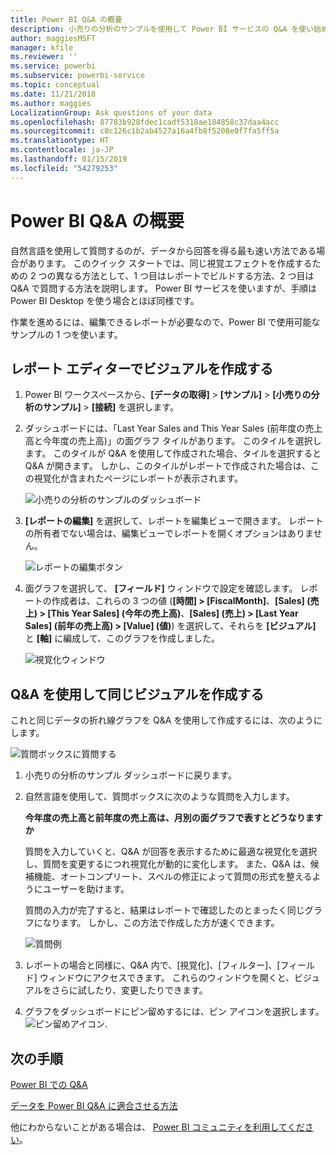 ```yaml
---
title: Power BI Q&A の概要
description: 小売りの分析のサンプルを使用して Power BI サービスの Q&A を使い始めます
author: maggiesMSFT
manager: kfile
ms.reviewer: ''
ms.service: powerbi
ms.subservice: powerbi-service
ms.topic: conceptual
ms.date: 11/21/2018
ms.author: maggies
LocalizationGroup: Ask questions of your data
ms.openlocfilehash: 87783b928fdec1cadf5318ae184858c37daa4acc
ms.sourcegitcommit: c8c126c1b2ab4527a16a4fb8f5208e0f7fa5ff5a
ms.translationtype: HT
ms.contentlocale: ja-JP
ms.lasthandoff: 01/15/2019
ms.locfileid: "54279253"
---
```

# <a name="get-started-with-power-bi-qa"></a>Power BI Q&A の概要

自然言語を使用して質問するのが、データから回答を得る最も速い方法である場合があります。  このクイック スタートでは、同じ視覚エフェクトを作成するための 2 つの異なる方法として、1 つ目はレポートでビルドする方法、2 つ目は Q&A で質問する方法を説明します。 Power BI サービスを使いますが、手順は Power BI Desktop を使う場合とほぼ同様です。

作業を進めるには、編集できるレポートが必要なので、Power BI で使用可能なサンプルの 1 つを使います。

## <a name="create-a-visual-in-the-report-editor"></a>レポート エディターでビジュアルを作成する

1. Power BI ワークスペースから、**[データの取得]** \> **[サンプル]** \> **[小売りの分析のサンプル]**  >  **[接続]** を選択します。
   
2. ダッシュボードには、「Last Year Sales and This Year Sales (前年度の売上高と今年度の売上高)」の面グラフ タイルがあります。  このタイルを選択します。 このタイルが Q&A を使用して作成された場合、タイルを選択すると Q&A が開きます。 しかし、このタイルがレポートで作成された場合は、この視覚化が含まれたページにレポートが表示されます。

    ![小売りの分析のサンプルのダッシュボード](media/power-bi-visualization-introduction-to-q-and-a/power-bi-dashboard.png)

1. **[レポートの編集]** を選択して、レポートを編集ビューで開きます。  レポートの所有者でない場合は、編集ビューでレポートを開くオプションはありません。
   
    ![レポートの編集ボタン](media/power-bi-visualization-introduction-to-q-and-a/power-bi-edit-report.png)
4. 面グラフを選択して、 **[フィールド]** ウィンドウで設定を確認します。  レポートの作成者は、これらの 3 つの値 (**[時間] > [FiscalMonth]**、**[Sales] (売上) > [This Year Sales] (今年の売上高)**、**[Sales] (売上) > [Last Year Sales] (前年の売上高) > [Value] (値)**) を選択して、それらを **[ビジュアル]** と **[軸]** に編成して、このグラフを作成しました。
   
    ![視覚化ウィンドウ](media/power-bi-visualization-introduction-to-q-and-a/gnatutorial_3-new.png)

## <a name="create-the-same-visual-with-qa"></a>Q&A を使用して同じビジュアルを作成する

これと同じデータの折れ線グラフを Q&A を使用して作成するには、次のようにします。

![質問ボックスに質問する](media/power-bi-visualization-introduction-to-q-and-a/power-bi-qna.png)

1. 小売りの分析のサンプル ダッシュボードに戻ります。
2. 自然言語を使用して、質問ボックスに次のような質問を入力します。
   
   **今年度の売上高と前年度の売上高は、月別の面グラフで表すとどうなりますか**
   
   質問を入力していくと、Q&A が回答を表示するために最適な視覚化を選択し、質問を変更するにつれ視覚化が動的に変化します。 また、Q&A は、候補機能、オートコンプリート、スペルの修正によって質問の形式を整えるようにユーザーを助けます。
   
   質問の入力が完了すると、結果はレポートで確認したのとまったく同じグラフになります。  しかし、この方法で作成した方が速くできます。
   
   ![質問例](media/power-bi-visualization-introduction-to-q-and-a/powerbi-qna-areachart.png)
3. レポートの場合と同様に、Q&A 内で、[視覚化]、[フィルター]、[フィールド] ウィンドウにアクセスできます。  これらのウィンドウを開くと、ビジュアルをさらに試したり、変更したりできます。
4. グラフをダッシュボードにピン留めするには、ピン アイコンを選択します。 ![ピン留めアイコン](media/power-bi-visualization-introduction-to-q-and-a/pinnooutline.png).

## <a name="next-steps"></a>次の手順
[Power BI での Q&A](consumer/end-user-q-and-a.md)

[データを Power BI Q&A に適合させる方法](service-prepare-data-for-q-and-a.md)

他にわからないことがある場合は、 [Power BI コミュニティを利用してください](http://community.powerbi.com/)。

